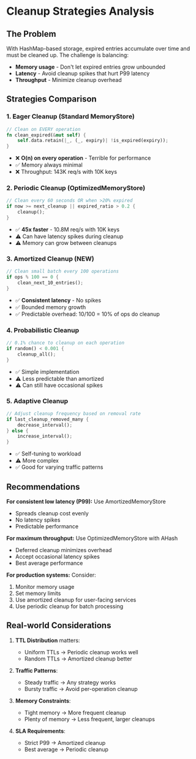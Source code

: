 # Cleanup Strategies Analysis

## The Problem
With HashMap-based storage, expired entries accumulate over time and must be cleaned up. The challenge is balancing:
- **Memory usage** - Don't let expired entries grow unbounded
- **Latency** - Avoid cleanup spikes that hurt P99 latency  
- **Throughput** - Minimize cleanup overhead

## Strategies Comparison

### 1. Eager Cleanup (Standard MemoryStore)
```rust
// Clean on EVERY operation
fn clean_expired(&mut self) {
    self.data.retain(|_, (_, expiry)| !is_expired(expiry));
}
```
- ❌ **O(n) on every operation** - Terrible for performance
- ✅ Memory always minimal
- ❌ Throughput: 143K req/s with 10K keys

### 2. Periodic Cleanup (OptimizedMemoryStore) 
```rust
// Clean every 60 seconds OR when >20% expired
if now >= next_cleanup || expired_ratio > 0.2 {
    cleanup();
}
```
- ✅ **45x faster** - 10.8M req/s with 10K keys
- ⚠️ Can have latency spikes during cleanup
- ⚠️ Memory can grow between cleanups

### 3. Amortized Cleanup (NEW)
```rust
// Clean small batch every 100 operations
if ops % 100 == 0 {
    clean_next_10_entries();
}
```
- ✅ **Consistent latency** - No spikes
- ✅ Bounded memory growth
- ✅ Predictable overhead: 10/100 = 10% of ops do cleanup

### 4. Probabilistic Cleanup
```rust
// 0.1% chance to cleanup on each operation
if random() < 0.001 {
    cleanup_all();
}
```
- ✅ Simple implementation
- ⚠️ Less predictable than amortized
- ⚠️ Can still have occasional spikes

### 5. Adaptive Cleanup
```rust
// Adjust cleanup frequency based on removal rate
if last_cleanup_removed_many {
    decrease_interval();
} else {
    increase_interval();
}
```
- ✅ Self-tuning to workload
- ⚠️ More complex
- ✅ Good for varying traffic patterns

## Recommendations

**For consistent low latency (P99):** Use AmortizedMemoryStore
- Spreads cleanup cost evenly
- No latency spikes
- Predictable performance

**For maximum throughput:** Use OptimizedMemoryStore with AHash
- Deferred cleanup minimizes overhead
- Accept occasional latency spikes
- Best average performance

**For production systems:** Consider:
1. Monitor memory usage
2. Set memory limits
3. Use amortized cleanup for user-facing services
4. Use periodic cleanup for batch processing

## Real-world Considerations

1. **TTL Distribution** matters:
   - Uniform TTLs → Periodic cleanup works well
   - Random TTLs → Amortized cleanup better

2. **Traffic Patterns**:
   - Steady traffic → Any strategy works
   - Bursty traffic → Avoid per-operation cleanup

3. **Memory Constraints**:
   - Tight memory → More frequent cleanup
   - Plenty of memory → Less frequent, larger cleanups

4. **SLA Requirements**:
   - Strict P99 → Amortized cleanup
   - Best average → Periodic cleanup